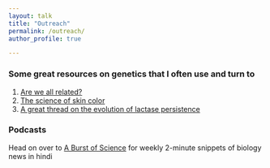 ```yaml
---
layout: talk
title: "Outreach"
permalink: /outreach/
author_profile: true

---
```


### Some great resources on genetics that I often use and turn to
1. [Are we all related?](https://ed.ted.com/best_of_web/qRqRiz5q)
2. [The science of skin color](https://blog.ed.ted.com/2016/03/22/the-science-of-skin-color-in-ted-ed-gifs/)
3. [A great thread on the evolution of lactase persistence](https://twitter.com/AdamRutherford/status/1552317438829760515)


### Podcasts
Head on over to [A Burst of Science](www.shwetaramdas.github.io/burstofscience) for weekly 2-minute snippets of biology news in hindi

